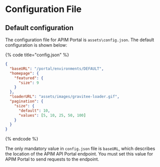 # Configuration File

## Default configuration

The configuration file for APIM Portal is `assets\config.json`. The default configuration is shown below:

{% code title="config.json" %}
```json
{
  "baseURL": "/portal/environments/DEFAULT",
  "homepage": {
    "featured": {
      "size": 9
    }
  },
  "loaderURL": "assets/images/gravitee-loader.gif",
  "pagination": {
    "size": {
      "default": 10,
      "values": [5, 10, 25, 50, 100]
    }
  }
}
```
{% endcode %}

The only mandatory value in `config.json` file is `baseURL`, which describes the location of the APIM API Portal endpoint. You must set this value for APIM Portal to send requests to the endpoint.
